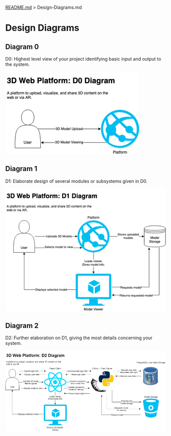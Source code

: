[README.md](../README.md) > Design-Diagrams.md

# Design Diagrams

## Diagram 0

D0: Highest level view of your project identifying basic input and output to the system.

![D0 Design Diagram](3D_Platform_D0.png)

## Diagram 1

D1: Elaborate design of several modules or subsystems given in D0.

![D1 Design Diagram](3D_Platform_D1.png)

## Diagram 2

D2: Further elaboration on D1, giving the most details concerning your system.

![D2 Design Digram](3D_Platform_D2.png)
